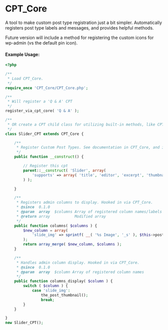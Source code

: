 CPT_Core
=========

A tool to make custom post type registration just a bit simpler. Automatically registers post type labels and messages, and provides helpful methods.

Future version will include a method for registering the custom icons for wp-admin (vs the default pin icon).

#### Example Usage:
```php
<?php

/**
 * Load CPT_Core.
 */
require_once 'CPT_Core/CPT_Core.php';

/**
 * Will register a 'Q & A' CPT
 */
register_via_cpt_core( 'Q & A' );

/**
 * OR create a CPT child class for utilizing built-in methods, like CPT_Core::columns, and CPT_Core::columns_display
 */
class Slider_CPT extends CPT_Core {

	/**
	 * Register Custom Post Types. See documentation in CPT_Core, and in wp-includes/post.php
	 */
	public function __construct() {

		// Register this cpt
		parent::__construct( 'Slider', array(
			'supports' => array( 'title', 'editor', 'excerpt', 'thumbnail' ),
		) );

	}

	/**
	 * Registers admin columns to display. Hooked in via CPT_Core.
	 * @since  0.1.0
	 * @param  array  $columns Array of registered column names/labels
	 * @return array           Modified array
	 */
	public function columns( $columns ) {
		$new_column = array(
			'slide_img' => sprintf( __( '%s Image', '_s' ), $this->post_type( 'singular' ) ),
		);
		return array_merge( $new_column, $columns );
	}

	/**
	 * Handles admin column display. Hooked in via CPT_Core.
	 * @since  0.1.0
	 * @param  array  $column Array of registered column names
	 */
	public function columns_display( $column ) {
		switch ( $column ) {
			case 'slide_img':
				the_post_thumbnail();
				break;
		}
	}

}
new Slider_CPT();
```
